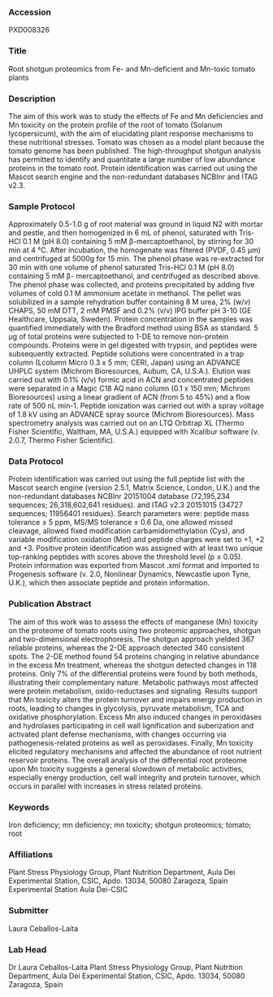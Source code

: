 ### Accession
PXD008326

### Title
Root shotgun proteomics from Fe- and Mn-deficient and Mn-toxic tomato plants

### Description
The aim of this work was to study the effects of Fe and Mn deficiencies and Mn toxicity on the protein profile of the root of tomato (Solanum lycopersicum), with the aim of elucidating plant response mechanisms to these nutritional stresses. Tomato was chosen as a model plant because the tomato genome has been published. The high-throughput shotgun analysis has permitted to identify and quantitate a large number of low abundance proteins in the tomato root. Protein identification was carried out using the Mascot search engine and the non-redundant databases NCBInr and ITAG v2.3.

### Sample Protocol
Approximately 0.5-1.0 g of root material was ground in liquid N2 with mortar and pestle, and then homogenized in 6 mL of phenol, saturated with Tris-HCl 0.1 M (pH 8.0) containing 5 mM β-mercaptoethanol, by stirring for 30 min at 4 °C. After incubation, the homogenate was filtered (PVDF, 0.45 μm) and centrifuged at 5000g for 15 min. The phenol phase was re-extracted for 30 min with one volume of phenol saturated Tris-HCl 0.1 M (pH 8.0) containing 5 mM β- mercaptoethanol, and centrifuged as described above. The phenol phase was collected, and proteins precipitated by adding five volumes of cold 0.1 M ammonium acetate in methanol. The pellet was solubilized in a sample rehydration buffer containing 8 M urea, 2% (w/v) CHAPS, 50 mM DTT, 2 mM PMSF and 0.2% (v/v) IPG buffer pH 3-10 (GE Healthcare, Uppsala, Sweden). Protein concentration in the samples was quantified immediately with the Bradford method using BSA as standard. 5 µg of total proteins were subjected to 1-DE to remove non-protein compounds. Proteins were in gel digested with trypsin, and peptides were subsequently extracted. Peptide solutions were concentrated in a trap column (Lcolumn Micro 0.3 x 5 mm; CERI, Japan) using an ADVANCE UHPLC system (Michrom Bioresources, Aubum, CA, U.S.A.). Elution was carried out with 0.1% (v/v) formic acid in ACN and concentrated peptides were separated in a Magic C18 AQ nano column (0.1 x 150 mm; Michrom Bioresources) using a linear gradient of ACN (from 5 to 45%) and a flow rate of 500 nL min-1. Peptide ionization was carried out with a spray voltage of 1.8 kV using an ADVANCE spray source (Michrom Bioresources). Mass spectrometry analysis was carried out on an LTQ Orbitrap XL (Thermo Fisher Scientific, Waltham, MA, U.S.A.) equipped with Xcalibur software (v. 2.0.7, Thermo Fisher Scientific).

### Data Protocol
Protein identification was carried out using the full peptide list with the Mascot search engine (version 2.5.1, Matrix Science, London, U.K.) and the non-redundant databases NCBInr 20151004 database (72,195,234 sequences; 26,318,602,641 residues). and ITAG v2.3 20151015 (34727 sequences; 11956401 residues). Search parameters were: peptide mass tolerance ± 5 ppm, MS/MS tolerance ± 0.6 Da, one allowed missed cleavage, allowed fixed modification carbamidomethylation (Cys), and variable modification oxidation (Met) and peptide charges were set to +1, +2 and +3. Positive protein identification was assigned with at least two unique top-ranking peptides with scores above the threshold level (p ≤ 0.05). Protein information was exported from Mascot .xml format and imported to Progenesis software (v. 2.0, Nonlinear Dynamics, Newcastle upon Tyne, U.K.), which then associate peptide and protein information.

### Publication Abstract
The aim of this work was to assess the effects of manganese (Mn) toxicity on the proteome of tomato roots using two proteomic approaches, shotgun and two-dimensional electrophoresis. The shotgun approach yielded 367 reliable proteins, whereas the 2-DE approach detected 340 consistent spots. The 2-DE method found 54 proteins changing in relative abundance in the excess Mn treatment, whereas the shotgun detected changes in 118 proteins. Only 7% of the differential proteins were found by both methods, illustrating their complementary nature. Metabolic pathways most affected were protein metabolism, oxido-reductases and signaling. Results support that Mn toxicity alters the protein turnover and impairs energy production in roots, leading to changes in glycolysis, pyruvate metabolism, TCA and oxidative phosphorylation. Excess Mn also induced changes in peroxidases and hydrolases participating in cell wall lignification and suberization and activated plant defense mechanisms, with changes occurring via pathogenesis-related proteins as well as peroxidases. Finally, Mn toxicity elicited regulatory mechanisms and affected the abundance of root nutrient reservoir proteins. The overall analysis of the differential root proteome upon Mn toxicity suggests a general slowdown of metabolic activities, especially energy production, cell wall integrity and protein turnover, which occurs in parallel with increases in stress related proteins.

### Keywords
Iron deficiency; mn deficiency; mn toxicity; shotgun proteomics; tomato; root

### Affiliations
Plant Stress Physiology Group, Plant Nutrition Department, Aula Dei Experimental Station, CSIC, Apdo. 13034, 50080 Zaragoza, Spain
Experimental Station Aula Dei-CSIC

### Submitter
Laura Ceballos-Laita

### Lab Head
Dr Laura Ceballos-Laita
Plant Stress Physiology Group, Plant Nutrition Department, Aula Dei Experimental Station, CSIC, Apdo. 13034, 50080 Zaragoza, Spain



